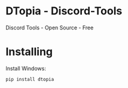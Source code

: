 # DTopia - Discord-Tools
Discord Tools - Open Source - Free


# Installing
Install Windows:
```python
pip install dtopia
```
